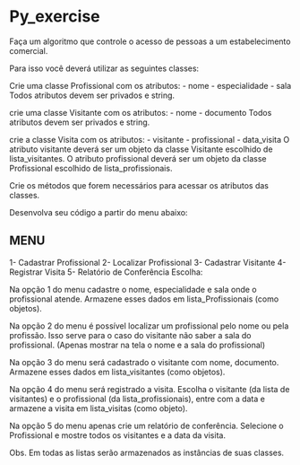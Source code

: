 # Py_exercise
Faça um algoritmo que controle o acesso de pessoas a
um estabelecimento comercial.

Para isso você deverá utilizar as seguintes classes:

Crie uma classe Profissional com os atributos:
        - nome
        - especialidade
        - sala
    Todos atributos devem ser privados e string.

crie uma classe Visitante com os atributos:
        - nome
        - documento
    Todos atributos devem ser privados e string.

crie a classe Visita com os atributos:
        - visitante
        - profissional
        - data_visita
    O atributo visitante deverá ser um objeto da
        classe Visitante escolhido de lista_visitantes.
    O atributo profissional deverá ser um objeto da
        classe Profissional escolhido de lista_profissionais.

Crie os métodos que forem necessários para acessar os
atributos das classes.


Desenvolva seu código a partir do menu abaixo:

## MENU
1- Cadastrar Profissional
2- Localizar Profissional
3- Cadastrar Visitante
4- Registrar Visita
5- Relatório de Conferência
Escolha:


Na opção 1 do menu cadastre o nome, especialidade e sala
    onde o profissional atende. Armazene esses dados em
    lista_Profissionais (como objetos).

Na opção 2 do menu é possível localizar um profissional
    pelo nome ou pela profissão. Isso serve para o caso
    do visitante não saber a sala do profissional.
    (Apenas mostrar na tela o nome e a sala do profissional)

Na opção 3 do menu será cadastrado o visitante com nome,
    documento. Armazene esses dados em lista_visitantes
    (como objetos).

Na opção 4 do menu será registrado a visita.
    Escolha o visitante (da lista de visitantes) e o
    profissional (da lista_profissionais), entre com a
    data e armazene a visita em lista_visitas
    (como objeto).

Na opção 5 do menu apenas crie um relatório de conferência.
    Selecione o Profissional e mostre todos os visitantes
    e a data da visita.

Obs. Em todas as listas serão armazenados as instâncias
de suas classes.
